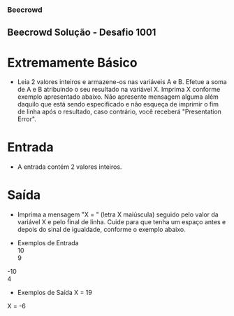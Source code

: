 ### Beecrowd

## Beecrowd Solução - Desafio 1001

# Extremamente Básico

- Leia 2 valores inteiros e armazene-os nas variáveis A e B. Efetue a soma de A e B atribuindo o seu resultado na variável X. Imprima X conforme exemplo apresentado abaixo. Não apresente mensagem alguma além daquilo que está sendo especificado e não esqueça de imprimir o fim de linha após o resultado, caso contrário, você receberá "Presentation Error".

# Entrada
- A entrada contém 2 valores inteiros.

# Saída
- Imprima a mensagem "X = " (letra X maiúscula) seguido pelo valor da variável X e pelo final de linha. Cuide para que tenha um espaço antes e depois do sinal de igualdade, conforme o exemplo abaixo.

- Exemplos de Entrada	
10                        
9

-10                                                 
4

- Exemplos de Saída
X = 19

X = -6 